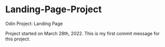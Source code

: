 # Landing-Page-Project
Odin Project: Landing Page

Project started on March 28th, 2022. This is my first commit message for this project.
